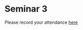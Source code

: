 # Seminar 3

Please record your attendance [here](https://forms.office.com/Pages/ResponsePage.aspx?id=_epnVXfnpUKRu5RA_UO4k2iqStX41KNDpkUzhjwCGeNURVlUNFhaUjBKRTNNQlc1WFdWRzVJV1FPTC4u)

